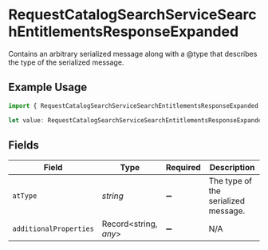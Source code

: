 # RequestCatalogSearchServiceSearchEntitlementsResponseExpanded

Contains an arbitrary serialized message along with a @type that describes the type of the serialized message.

## Example Usage

```typescript
import { RequestCatalogSearchServiceSearchEntitlementsResponseExpanded } from "conductorone-sdk-typescript/sdk/models/shared";

let value: RequestCatalogSearchServiceSearchEntitlementsResponseExpanded = {};
```

## Fields

| Field                               | Type                                | Required                            | Description                         |
| ----------------------------------- | ----------------------------------- | ----------------------------------- | ----------------------------------- |
| `atType`                            | *string*                            | :heavy_minus_sign:                  | The type of the serialized message. |
| `additionalProperties`              | Record<string, *any*>               | :heavy_minus_sign:                  | N/A                                 |